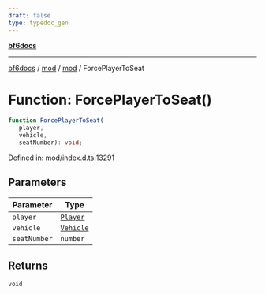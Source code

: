 ```yaml
---
draft: false
type: typedoc_gen
---
```


[**bf6docs**](../../../_index.md)

***

[bf6docs](../../../_index.md) / [mod](../../_index.md) / [mod](../_index.md) / ForcePlayerToSeat

# Function: ForcePlayerToSeat()

```ts
function ForcePlayerToSeat(
   player, 
   vehicle, 
   seatNumber): void;
```

Defined in: mod/index.d.ts:13291

## Parameters

| Parameter | Type |
| ------ | ------ |
| `player` | [`Player`](../Player/_index.md) |
| `vehicle` | [`Vehicle`](../Vehicle/_index.md) |
| `seatNumber` | `number` |

## Returns

`void`
